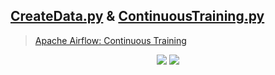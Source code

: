 ## [CreateData.py](https://github.com/Zerohertz/airflow-dags/blob/main/MLOps/CreateData.py) & [ContinuousTraining.py](https://github.com/Zerohertz/airflow-dags/blob/main/MLOps/ContinuousTraining.py)

> [Apache Airflow: Continuous Training](https://zerohertz.github.io/airflow-ct/)

<div align = "center">
    <img src="https://github-production-user-asset-6210df.s3.amazonaws.com/42334717/263701742-55808ae2-7d07-4830-96b7-b20654765f9b.gif"/>
    <img src="https://github-production-user-asset-6210df.s3.amazonaws.com/42334717/263691542-78b3f9b0-815c-4fe4-bb22-b85747e2e0f1.gif"/>
</div>